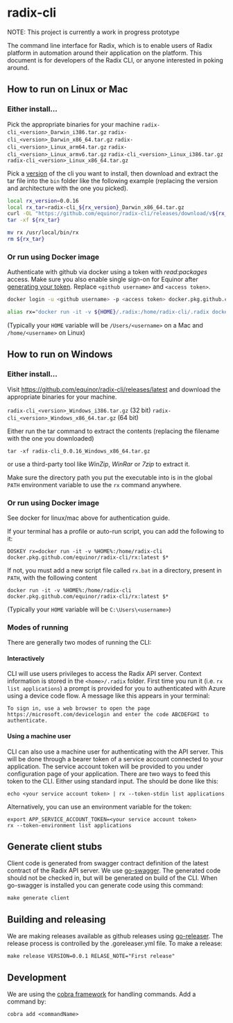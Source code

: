 # radix-cli

NOTE: This project is currently a work in progress prototype

The command line interface for Radix, which is to enable users of Radix platform in automation around their application on the platform. This document is for developers of the Radix CLI, or anyone interested in poking around.

## How to run on Linux or Mac

### Either install...

Pick the appropriate binaries for your machine
`radix-cli_<version>_Darwin_i386.tar.gz`
`radix-cli_<version>_Darwin_x86_64.tar.gz`
`radix-cli_<version>_Linux_arm64.tar.gz`
`radix-cli_<version>_Linux_armv6.tar.gz`
`radix-cli_<version>_Linux_i386.tar.gz`
`radix-cli_<version>_Linux_x86_64.tar.gz`

Pick a [version](https://github.com/equinor/radix-cli/releases) of the cli you want to install, then download and extract the tar file into the `bin` folder like the following example (replacing the version and architecture with the one you picked).

```bash
local rx_version=0.0.16
local rx_tar=radix-cli_${rx_version}_Darwin_x86_64.tar.gz
curl -OL "https://github.com/equinor/radix-cli/releases/download/v${rx_version}/${rx_tar}"
tar -xf ${rx_tar}

mv rx /usr/local/bin/rx
rm ${rx_tar}
```

### Or run using Docker image

Authenticate with github via docker using a token with *read:packages* access. Make sure you also enable single sign-on for Equinor after [generating your token](https://github.com/settings/tokens). Replace `<github username>` and `<access token>`.
```bash
docker login -u <github username> -p <access token> docker.pkg.github.com

alias rx="docker run -it -v ${HOME}/.radix:/home/radix-cli/.radix docker.pkg.github.com/equinor/radix-cli/rx:latest"
```

(Typically your `HOME` variable will be `/Users/<username>` on a Mac and `/home/<username>` on Linux)

## How to run on Windows

### Either install...

Visit https://github.com/equinor/radix-cli/releases/latest and download the appropriate binaries for your machine.

`radix-cli_<version>_Windows_i386.tar.gz` (32 bit)
`radix-cli_<version>_Windows_x86_64.tar.gz` (64 bit)

Either run the tar command to extract the contents (replacing the filename with the one you downloaded)
```batch
tar -xf radix-cli_0.0.16_Windows_x86_64.tar.gz
```

or use a third-party tool like *WinZip*, *WinRar* or *7zip* to extract it.

Make sure the directory path you put the executable into is in the global `PATH` environment variable to use the `rx` command anywhere.


### Or run using Docker image

See docker for linux/mac above for authentication guide.

If your terminal has a profile or auto-run script, you can add the following to it:
```batch
DOSKEY rx=docker run -it -v %HOME%:/home/radix-cli docker.pkg.github.com/equinor/radix-cli/rx:latest $*
```

If not, you must add a new script file called `rx.bat` in a directory, present in `PATH`, with the following content
```batch
docker run -it -v %HOME%:/home/radix-cli docker.pkg.github.com/equinor/radix-cli/rx:latest $*
```

(Typically your `HOME` variable will be `C:\Users\<username>`)

### Modes of running

There are generally two modes of running the CLI:

#### Interactively

CLI will use users privileges to access the Radix API server. Context information is stored in the `<home>/.radix` folder. First time you run it (i.e. `rx list applications`) a prompt is provided for you to authenticated with Azure using a device code flow. A message like this appears in your terminal:

`To sign in, use a web browser to open the page https://microsoft.com/devicelogin and enter the code ABCDEFGHI to authenticate.`

#### Using a machine user

CLI can also use a machine user for authenticating with the API server. This will be done through a bearer token of a service account connected to your application. The service account token will be provided to you under configuration page of your application. There are two ways to feed this token to the CLI. Either using standard input. The should be done like this:

`echo <your service account token> | rx --token-stdin list applications`

Alternatively, you can use an environment variable for the token:

```
export APP_SERVICE_ACCOUNT_TOKEN=<your service account token>
rx --token-environment list applications
```

## Generate client stubs

Client code is generated from swagger contract definition of the latest contract of the Radix API server. We use [go-swagger](https://github.com/go-swagger/go-swagger/blob/master/docs/install.md). The generated code should not be checked in, but will be generated on build of the CLI. When go-swagger is installed you can generate code using this command:

```
make generate client
```

## Building and releasing

We are making releases available as github releases using [go-releaser](https://goreleaser.com/). The release process is controlled by the .goreleaser.yml file. To make a release:

```
make release VERSION=0.0.1 RELASE_NOTE="First release"
```

## Development

We are using the [cobra framework](https://github.com/spf13/cobra) for handling commands. Add a command by:

```
cobra add <commandName>
```
